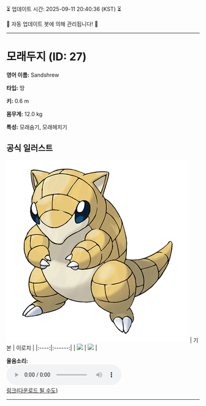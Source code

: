 
⏳ 업데이트 시간: 2025-09-11 20:40:36 (KST) ⏳

🤖 자동 업데이트 봇에 의해 관리됩니다! 🤖

---

# 모래두지 (ID: 27)
**영어 이름:** Sandshrew

**타입:** 땅

**키:** 0.6 m

**몸무게:** 12.0 kg

**특성:** 모래숨기, 모래헤치기

## 공식 일러스트
![](https://raw.githubusercontent.com/PokeAPI/sprites/master/sprites/pokemon/other/official-artwork/27.png)
| 기본 | 이로치 |
|:----:|:------:|
| <img src="http://play.pokemonshowdown.com/sprites/ani/sandshrew.gif" width="200"> | <img src="http://play.pokemonshowdown.com/sprites/ani-shiny/sandshrew.gif" width="200"> |

**울음소리:**<br><audio controls src="https://raw.githubusercontent.com/PokeAPI/cries/main/cries/pokemon/latest/27.ogg"></audio><br> [링크(다운로드 될 수도)](https://raw.githubusercontent.com/PokeAPI/cries/main/cries/pokemon/latest/27.ogg)


---
